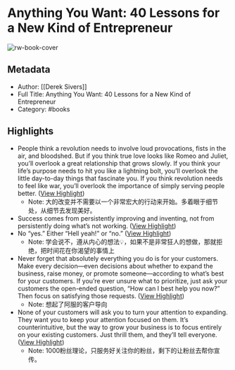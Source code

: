 # Anything You Want: 40 Lessons for a New Kind of Entrepreneur

![rw-book-cover](https://readwise-assets.s3.amazonaws.com/media/reader/parsed_document_assets/37742620/cover-cover1.jpeg)

## Metadata
- Author: [[Derek Sivers]]
- Full Title: Anything You Want: 40 Lessons for a New Kind of Entrepreneur
- Category: #books

## Highlights
- People think a revolution needs to involve loud provocations, fists in the air, and bloodshed. But if you think true love looks like Romeo and Juliet, you’ll overlook a great relationship that grows slowly. If you think your life’s purpose needs to hit you like a lightning bolt, you’ll overlook the little day-to-day things that fascinate you. If you think revolution needs to feel like war, you’ll overlook the importance of simply serving people better. ([View Highlight](https://read.readwise.io/read/01gtny90a1w5rsv95jfd0fy13b))
    - Note: 大的改变并不需要以一个非常宏大的行动来开始。多着眼于细节处，从细节去发现美好。
- Success comes from persistently improving and inventing, not from persistently doing what’s not working. ([View Highlight](https://read.readwise.io/read/01gtnyqt16h8garkygy5f4a42d))
- No “yes.” Either “Hell yeah!” or “no.” ([View Highlight](https://read.readwise.io/read/01gtnz6zxgep1f5j6f7y4ypfc0))
    - Note: 学会说不，遵从内心的想法💡，如果不是非常狂人的想做，那就拒绝，把时间花在你渴望的事情上
- Never forget that absolutely everything you do is for your customers. Make every decision—even decisions about whether to expand the business, raise money, or promote someone—according to what’s best for your customers. If you’re ever unsure what to prioritize, just ask your customers the open-ended question, “How can I best help you now?” Then focus on satisfying those requests. ([View Highlight](https://read.readwise.io/read/01gtp0701rbv617xhhcd58tzxf))
    - Note: 想起了阿服的客户导向
- None of your customers will ask you to turn your attention to expanding. They want you to keep your attention focused on them. It’s counterintuitive, but the way to grow your business is to focus entirely on your existing customers. Just thrill them, and they’ll tell everyone. ([View Highlight](https://read.readwise.io/read/01gtp04rvx77zj4y0p8mx247sd))
    - Note: 1000粉丝理论，只服务好关注你的粉丝，剩下的让粉丝去帮你宣传。
